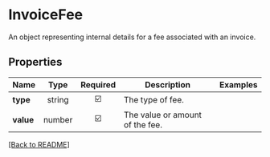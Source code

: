 # InvoiceFee

An object representing internal details for a fee associated with an invoice.

## Properties

| Name | Type | Required | Description | Examples |
|------------|:-------------:|:-------------:|-------------|:-------------:|
| **type** | string | ☑️ | The type of fee. | | |
**value** | number | ☑️ | The value or amount of the fee. | | |



[[Back to README]](../../README.md)